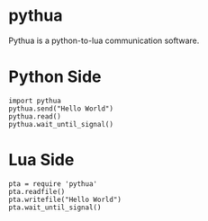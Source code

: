 # pythua
Pythua is a python-to-lua communication software.

# Python Side

    import pythua
    pythua.send("Hello World")
    pythua.read()
    pythua.wait_until_signal()

# Lua Side

    pta = require 'pythua'
    pta.readfile()
    pta.writefile("Hello World")
    pta.wait_until_signal()

